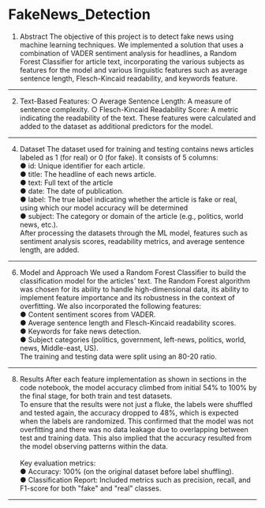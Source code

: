 # FakeNews_Detection
1. Abstract
The objective of this project is to detect fake news using machine learning
techniques. We implemented a solution that uses a combination of VADER
sentiment analysis for headlines, a Random Forest Classifier for article text,
incorporating the various subjects as features for the model and various
linguistic features such as average sentence length, Flesch-Kincaid readability,
and keywords feature.
---
2. Text-Based Features:
○ Average Sentence Length: A measure of sentence complexity.
○ Flesch-Kincaid Readability Score: A metric indicating the
readability of the text.
These features were calculated and added to the dataset as
additional predictors for the model.
---
4. Dataset
The dataset used for training and testing contains news articles labeled as 1
(for real) or 0 (for fake). It consists of 5 columns:<br>
● id: Unique identifier for each article.<br>
● title: The headline of each news article.<br>
● text: Full text of the article<br>
● date: The date of publication.<br>
● label: The true label indicating whether the article is fake or real, using
which our model accuracy will be determined<br>
● subject: The category or domain of the article (e.g., politics, world<br>
news, etc.).<br>
After processing the datasets through the ML model, features such as
sentiment analysis scores, readability metrics, and average sentence length,
are added.
---
6. Model and Approach
We used a Random Forest Classifier to build the classification model for
the articles' text. The Random Forest algorithm was chosen for its ability to
handle high-dimensional data, its ability to implement feature importance and
its robustness in the context of overfitting. We also incorporated the following
features:<br>
● Content sentiment scores from VADER.<br>
● Average sentence length and Flesch-Kincaid readability scores.<br>
● Keywords for fake news detection.<br>
● Subject categories (politics, government, left-news, politics, world,
news, Middle-east, US).<br>
The training and testing data were split using an 80-20 ratio.
---
8. Results
After each feature implementation as shown in sections in the code notebook,
the model accuracy climbed from initial 54% to 100% by the final stage, for
both train and test datasets.<br>
To ensure that the results were not just a fluke, the labels were shuffled and
tested again, the accuracy dropped to 48%, which is expected when the labels
are randomized. This confirmed that the model was not overfitting and there
was no data leakage due to overlapping between test and training data. This
also implied that the accuracy resulted from the model observing patterns
within the data.<br><br>
Key evaluation metrics:<br>
● Accuracy: 100% (on the original dataset before label shuffling).<br>
● Classification Report: Included metrics such as precision, recall, and
F1-score for both "fake" and "real" classes.
---
